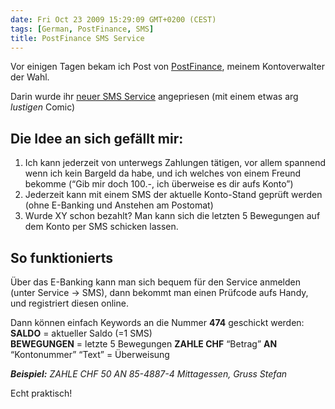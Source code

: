 ```yaml
---
date: Fri Oct 23 2009 15:29:09 GMT+0200 (CEST)
tags: [German, PostFinance, SMS]
title: PostFinance SMS Service
---
```



Vor einigen Tagen bekam ich Post von
[PostFinance](http://www.postfinance.ch/), meinem Kontoverwalter der
Wahl.

Darin wurde ihr [neuer SMS
Service](http://www.postfinance.ch/pf/content/de/seg/about/media/press/medienmitteilungen/press090421.html)
angepriesen (mit einem etwas arg *lustigen* Comic)

Die Idee an sich gefällt mir:
-----------------------------

1.  Ich kann jederzeit von unterwegs Zahlungen tätigen, vor allem
    spannend wenn ich kein Bargeld da habe, und ich welches von einem
    Freund bekomme (“Gib mir doch 100.-, ich überweise es dir aufs
    Konto”)
2.  Jederzeit kann mit einem SMS der aktuelle Konto-Stand geprüft werden
    (ohne E-Banking und Anstehen am Postomat)
3.  Wurde XY schon bezahlt? Man kann sich die letzten 5 Bewegungen auf
    dem Konto per SMS schicken lassen.

So funktionierts
----------------

Über das E-Banking kann man sich bequem für den Service anmelden (unter
Service -\> SMS), dann bekommt man einen Prüfcode aufs Handy, und
registriert diesen online.

Dann können einfach Keywords an die Nummer **474** geschickt werden:
**SALDO** = aktueller Saldo (=1 SMS)\
**BEWEGUNGEN** = letzte 5 Bewegungen **ZAHLE CHF** “Betrag” **AN**
“Kontonummer” “Text” = Überweisung

***Beispiel:*** *ZAHLE CHF 50 AN 85-4887-4 Mittagessen, Gruss Stefan*

Echt praktisch!

